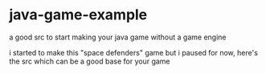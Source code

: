 # java-game-example
a good src to start making your java game without a game engine

i started to make this "space defenders" game but i paused for now, here's the src which can be a good base for your game
